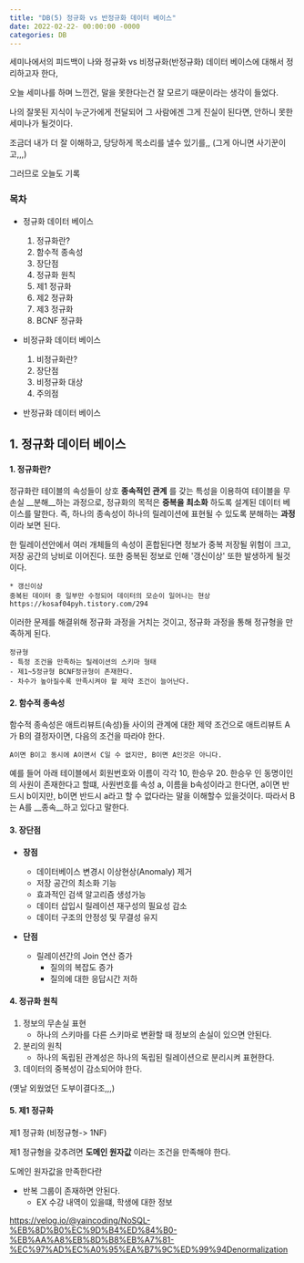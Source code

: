 ```yaml
---
title: "DB(5) 정규화 vs 반정규화 데이터 베이스"
date: 2022-02-22- 00:00:00 -0000
categories: DB
---
```


세미나에서의 피드백이 나와 정규화 vs 비정규화(반정규화) 데이터 베이스에 대해서 정리하고자 한다,

오늘 세미나를 하며 느낀건, 말을 못한다는건 잘 모르기 때문이라는 생각이 들었다.

나의 잘못된 지식이 누군가에게 전달되어 그 사람에겐 그게 진실이 된다면, 안하니 못한 세미나가 될것이다.

조금더 내가 더 잘 이해하고, 당당하게 목소리를 낼수 있기를,, (그게 아니면 사기꾼이고,,,)

그러므로 오늘도 기록

### 목차
- 정규화 데이터 베이스
    1. 정규화란?
    2. 함수적 종속성
    3. 장단점
    4. 정규화 원칙
    5. 제1 정규화
    6. 제2 정규화
    7. 제3 정규화
    8. BCNF 정규화

- 비정규화 데이터 베이스
    1. 비정규화란?
    2. 장단점
    3. 비정규화 대상
    4. 주의점

- 반정규화 데이터 베이스



## 1. 정규화 데이터 베이스

#### 1. 정규화란?

정규화란 테이블의 속성들이 상호 __종속적인 관계__ 를 갖는 특성을 이용하여 테이블을 무손실 __분해__하는 과정으로, 정규화의 목적은 __중복을 최소화__ 하도록 설계된 데이터 베이스를 말한다.
즉, 하나의 종속성이 하나의 릴레이션에 표현될 수 있도록 분해하는 __과정__ 이라 보면 된다.

한 릴레이션안에서 여러 개체들의 속성이 혼합된다면 정보가 중복 저장될 위험이 크고, 저장 공간의 낭비로 이어진다.
또한 중복된 정보로 인해 '갱신이상' 또한 발생하게 될것이다.
```
* 갱신이상
중복된 데이터 중 일부만 수정되어 데이터의 모순이 일어나는 현상
https://kosaf04pyh.tistory.com/294
```

이러한 문제를 해결위해 정규화 과정을 거치는 것이고, 정규화 과정을 통해 정규형을 만족하게 된다.
```
정규형
- 특정 조건을 만족하는 릴레이션의 스키마 형태
- 제1~5정규형 BCNF정규형이 존재한다.
- 차수가 높아질수록 만족시켜야 할 제약 조건이 늘어난다.
```

#### 2. 함수적 종속성
함수적 종속성은 애트리뷰트(속성)들 사이의 관계에 대한 제약 조건으로 애트리뷰트 A가 B의 결정자이면, 다음의 조건을 따라야 한다.
```
A이면 B이고 동시에 A이면서 C일 수 없지만, B이면 A인것은 아니다.
``` 
예를 들어 아래 테이블에서
회원번호와 이름이 각각 
10, 한승우
20. 한승우
인 동명이인의 사원이 존재한다고 할떄, 사원번호를 속성 a, 이름을 b속성이라고 한다면, a이면 반드시 b이지만, b이면 반드시 a라고 할 수 없다라는 말을 이해할수 있을것이다.
따라서 B는 A를 __종속__하고 있다고 말한다.


#### 3. 장단점

- __장점__
    - 데이터베이스 변경시 이상현상(Anomaly) 제거
    - 저장 공간의 최소화 기능
    - 효과적인 검색 알고리즘 생성가능
    - 데이터 삽입시 릴레이션 재구성의 필요성 감소
    - 데이터 구조의 안정성 및 무결성 유지

- __단점__
    - 릴레이션간의 Join 연산 증가
        - 질의의 복잡도 증가
        - 질의에 대한 응답시간 저하

#### 4. 정규화 원칙
1. 정보의 무손실 표현
    - 하나의 스키마를 다른 스키마로 변환할 때 정보의 손실이 있으면 안된다.
2. 분리의 원칙
    - 하나의 독립된 관계성은 하나의 독립된 릴레이션으로 분리시켜 표현한다.
3. 데이터의 중복성이 감소되어야 한다.


(옛날 외웠었던 도부이결다조,,,)

#### 5. 제1 정규화 

제1 정규화 (비정규형-> 1NF)

제1 정규형을 갖추려면 __도메인 원자값__ 이라는 조건을 만족해야 한다.

도메인 원자값을 만족한다란
- 반복 그룹이 존재하면 안된다.
  - EX 수강 내역이 있을떄, 학생에 대한 정보 



https://velog.io/@yaincoding/NoSQL-%EB%8D%B0%EC%9D%B4%ED%84%B0-%EB%AA%A8%EB%8D%B8%EB%A7%81-%EC%97%AD%EC%A0%95%EA%B7%9C%ED%99%94Denormalization